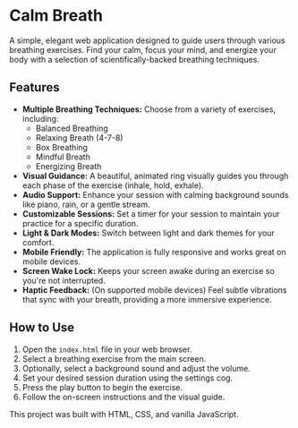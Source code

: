# Calm Breath

A simple, elegant web application designed to guide users through various breathing exercises. Find your calm, focus your mind, and energize your body with a selection of scientifically-backed breathing techniques.

## Features

*   **Multiple Breathing Techniques:** Choose from a variety of exercises, including:
    *   Balanced Breathing
    *   Relaxing Breath (4-7-8)
    *   Box Breathing
    *   Mindful Breath
    *   Energizing Breath
*   **Visual Guidance:** A beautiful, animated ring visually guides you through each phase of the exercise (inhale, hold, exhale).
*   **Audio Support:** Enhance your session with calming background sounds like piano, rain, or a gentle stream.
*   **Customizable Sessions:** Set a timer for your session to maintain your practice for a specific duration.
*   **Light & Dark Modes:** Switch between light and dark themes for your comfort.
*   **Mobile Friendly:** The application is fully responsive and works great on mobile devices.
*   **Screen Wake Lock:** Keeps your screen awake during an exercise so you're not interrupted.
*   **Haptic Feedback:** (On supported mobile devices) Feel subtle vibrations that sync with your breath, providing a more immersive experience.

## How to Use

1.  Open the `index.html` file in your web browser.
2.  Select a breathing exercise from the main screen.
3.  Optionally, select a background sound and adjust the volume.
4.  Set your desired session duration using the settings cog.
5.  Press the play button to begin the exercise.
6.  Follow the on-screen instructions and the visual guide.

This project was built with HTML, CSS, and vanilla JavaScript.
